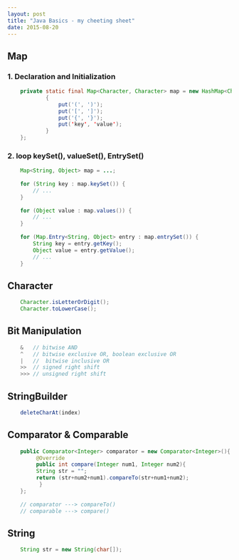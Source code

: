 ```yaml
---
layout: post
title: "Java Basics - my cheeting sheet"
date: 2015-08-20
---
```


## Map
### 1. Declaration and Initialization

```java
    private static final Map<Character, Character> map = new HashMap<Character, Character>(){
            {
                put('(', ')');
                put('[', ']');
                put('{', '}');
                put('key', 'value');
            }
    };
```
### 2. loop keySet(), valueSet(), EntrySet()
```java
    Map<String, Object> map = ...;
    
    for (String key : map.keySet()) {
        // ...
    }
    
    for (Object value : map.values()) {
        // ...
    }
    
    for (Map.Entry<String, Object> entry : map.entrySet()) {
        String key = entry.getKey();
        Object value = entry.getValue();
        // ...
    }
```
## Character
```java
    Character.isLetterOrDigit();
    Character.toLowerCase();
```

## Bit Manipulation
```java
    &   // bitwise AND
    ^   // bitwise exclusive OR, boolean exclusive OR 
    |   //  bitwise inclusive OR
    >>  // signed right shift
    >>> // unsigned right shift
```

## StringBuilder

```java
    deleteCharAt(index)
```

## Comparator & Comparable
```java
    public Comparator<Integer> comparator = new Comparator<Integer>(){
         @Override
         public int compare(Integer num1, Integer num2){
         String str = "";
         return (str+num2+num1).compareTo(str+num1+num2);
          }
    };
    
    // comparator ---> compareTo()
    // comparable ---> compare()
```

## String
```java
    String str = new String(char[]);
```

